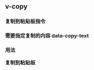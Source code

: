 ## v-copy
  ### 复制到粘贴板指令
  ### 需要指定复制的内容 data-copy-text
  ### 用法 <p v-copy data-copy-text="需要复制的内容\n需要复制的内容">复制到粘贴板</p>
